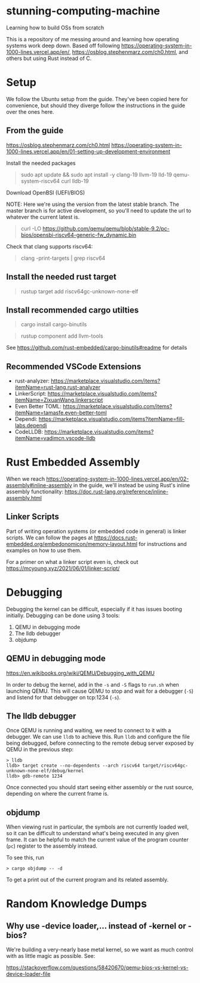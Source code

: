 # stunning-computing-machine
Learning how to build OSs from scratch

This is a repository of me messing around and learning how operating systems work deep down. Based off following https://operating-system-in-1000-lines.vercel.app/en/, https://osblog.stephenmarz.com/ch0.html, and others but using Rust instead of C.

# Setup

We follow the Ubuntu setup from the guide. They've been copied here for convenience, but should they diverge follow the instructions in the guide over the ones here. 

## From the guide

https://osblog.stephenmarz.com/ch0.html 
https://operating-system-in-1000-lines.vercel.app/en/01-setting-up-development-environment

Install the needed packages

> sudo apt update && sudo apt install -y clang-19 llvm-19 lld-19 qemu-system-riscv64 curl lldb-19

Download OpenBSI (UEFI/BIOS)

NOTE: Here we're using the version from the latest stable branch. The master branch is for active development, so you'll need to update the url to whatever the current latest is.

> curl -LO https://github.com/qemu/qemu/blob/stable-9.2/pc-bios/opensbi-riscv64-generic-fw_dynamic.bin

Check that clang supports riscv64:

> clang -print-targets | grep riscv64

## Install the needed rust target

> rustup target add riscv64gc-unknown-none-elf

## Install recommended cargo utilties

> cargo install cargo-binutils

> rustup component add llvm-tools

See https://github.com/rust-embedded/cargo-binutils#readme for details

## Recommended VSCode Extensions

* rust-analyzer: https://marketplace.visualstudio.com/items?itemName=rust-lang.rust-analyzer
* LinkerScript: https://marketplace.visualstudio.com/items?itemName=ZixuanWang.linkerscript
* Even Better TOML: https://marketplace.visualstudio.com/items?itemName=tamasfe.even-better-toml
* Dependi: https://marketplace.visualstudio.com/items?itemName=fill-labs.dependi
* CodeLLDB: https://marketplace.visualstudio.com/items?itemName=vadimcn.vscode-lldb

# Rust Embedded Assembly

When we reach https://operating-system-in-1000-lines.vercel.app/en/02-assembly#inline-assembly in the guide, we'll instead be using Rust's inline assembly functionality: https://doc.rust-lang.org/reference/inline-assembly.html

## Linker Scripts

Part of writing operation systems (or embedded code in general) is linker scripts. We can follow the pages at https://docs.rust-embedded.org/embedonomicon/memory-layout.html for instructions and examples on how to use them.

For a primer on what a linker script even is, check out https://mcyoung.xyz/2021/06/01/linker-script/

# Debugging

Debugging the kernel can be difficult, especially if it has issues booting initially. Debugging can be done using 3 tools:

1. QEMU in debugging mode
2. The lldb debugger
3. objdump

## QEMU in debugging mode

https://en.wikibooks.org/wiki/QEMU/Debugging_with_QEMU

In order to debug the kernel, add in the `-s` and `-S` flags to `run.sh` when launching QEMU. This will cause QEMU to stop and wait for a debugger (`-S`) and listend for that debugger on tcp:1234 (`-s`). 

## The lldb debugger

Once QEMU is running and waiting, we need to connect to it with a debugger. We can use `lldb` to achieve this. Run `lldb` and configure the file being debugged, before connecting to the remote debug server exposed by QEMU in the previous step:

```
> lldb
lldb> target create --no-dependents --arch riscv64 target/riscv64gc-unknown-none-elf/debug/kernel 
lldb> gdb-remote 1234
```

Once connected you should start seeing either assembly or the rust source, depending on where the current frame is.

## objdump

When viewing rust in particular, the symbols are not currently loaded well, so it can be difficult to understand what's being executed in any given frame. It can be helpful to match the current value of the program counter (`pc`) register to the assembly instead.

To see this, run 

```
> cargo objdump -- -d
```

To get a print out of the current program and its related assembly.

# Random Knowledge Dumps

## Why use -device loader,... instead of -kernel or -bios?

We're building a very-nearly base metal kernel, so we want as much control with as little magic as possible. See:

https://stackoverflow.com/questions/58420670/qemu-bios-vs-kernel-vs-device-loader-file